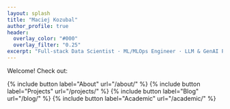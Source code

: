 ```yaml
---
layout: splash
title: "Maciej Kozubal"
author_profile: true
header:
  overlay_color: "#000"
  overlay_filter: "0.25"
excerpt: "Full-stack Data Scientist · ML/MLOps Engineer · LLM & GenAI Practitioner"
---
```


Welcome! Check out:

{% include button label="About" url="/about/" %}
{% include button label="Projects" url="/projects/" %}
{% include button label="Blog" url="/blog/" %}
{% include button label="Academic" url="/academic/" %}
